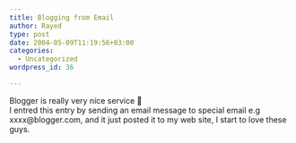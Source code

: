 ```yaml
---
title: Blogging from Email
author: Rayed
type: post
date: 2004-05-09T11:19:56+03:00
categories:
  - Uncategorized
wordpress_id: 36

---
```

<div style="clear:both;"></div>
<p>Blogger is really very nice service 🙂<br />I entred this entry by sending an email message to special email e.g xxxx@blogger.com, and it just posted it to my web site, I start to love these guys.</p>
<div style="clear:both; padding-bottom: 0.25em;"></div>
